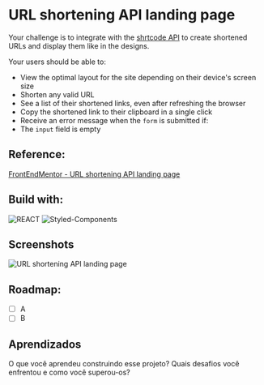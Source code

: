 


# URL shortening API landing page

Your challenge is to integrate with the [shrtcode API](https://app.shrtco.de/) to create shortened URLs and display them like in the designs.

Your users should be able to:
-   View the optimal layout for the site depending on their device's screen size
-   Shorten any valid URL
-   See a list of their shortened links, even after refreshing the browser
-   Copy the shortened link to their clipboard in a single click
-   Receive an error message when the  `form`  is submitted if:
-   The  `input`  field is empty

## Reference:

[FrontEndMentor -  URL shortening API landing page](https://www.frontendmentor.io/challenges/url-shortening-api-landing-page-2ce3ob-G)

## Build with:

![REACT](https://img.shields.io/badge/React-20232A?style=for-the-badge&logo=react&logoColor=61DAFB)
![Styled-Components](https://img.shields.io/badge/styled--components-DB7093?style=for-the-badge&logo=styled-components&logoColor=white)

## Screenshots

![URL shortening API landing page](https://res.cloudinary.com/dz209s6jk/image/upload/v1572260150/Challenges/tybadwn9wwcc10hug3sn.jpg)

## Roadmap:

 - [ ]  A
 - [ ]  B
 
##  Aprendizados 

O que você aprendeu construindo esse projeto? Quais desafios você enfrentou e como você superou-os?
